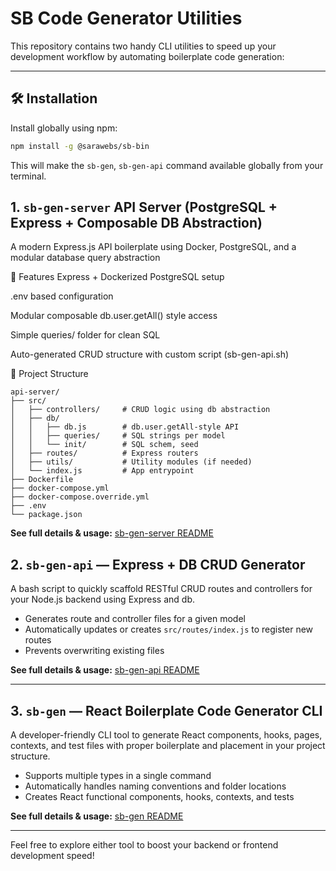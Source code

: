 
# SB Code Generator Utilities 

This repository contains two handy CLI utilities to speed up your development workflow by automating boilerplate code generation:

---
## 🛠 Installation

Install globally using npm:

```bash
npm install -g @sarawebs/sb-bin
```

This will make the `sb-gen`, `sb-gen-api` command available globally from your terminal.

## 1. `sb-gen-server`  API Server (PostgreSQL + Express + Composable DB Abstraction)
A modern Express.js API boilerplate using Docker, PostgreSQL, and a modular database query abstraction 

🚀 Features
Express + Dockerized PostgreSQL setup

.env based configuration

Modular composable db.user.getAll() style access

Simple queries/ folder for clean SQL

Auto-generated CRUD structure with custom script (sb-gen-api.sh)

📂 Project Structure

```
api-server/
├── src/
│   ├── controllers/     # CRUD logic using db abstraction
│   ├── db/
│   │   ├── db.js        # db.user.getAll-style API
│   │   ├── queries/     # SQL strings per model
│   │   └── init/        # SQL schem, seed
│   ├── routes/          # Express routers
│   ├── utils/           # Utility modules (if needed)
│   └── index.js         # App entrypoint
├── Dockerfile
├── docker-compose.yml
├── docker-compose.override.yml
├── .env
└── package.json
```
**See full details & usage:** [sb-gen-server README](./readme/sb-gen-server.md)

## 2. `sb-gen-api` — Express  + DB CRUD Generator

A bash script to quickly scaffold RESTful CRUD routes and controllers for your Node.js backend using Express and db.

* Generates route and controller files for a given model
* Automatically updates or creates `src/routes/index.js` to register new routes
* Prevents overwriting existing files

**See full details & usage:** [sb-gen-api README](./readme/sb-gen-api.md)

---

## 3. `sb-gen` — React Boilerplate Code Generator CLI

A developer-friendly CLI tool to generate React components, hooks, pages, contexts, and test files with proper boilerplate and placement in your project structure.

* Supports multiple types in a single command
* Automatically handles naming conventions and folder locations
* Creates React functional components, hooks, contexts, and tests

**See full details & usage:** [sb-gen README](./readme/sb-gen.md)

---



Feel free to explore either tool to boost your backend or frontend development speed!

